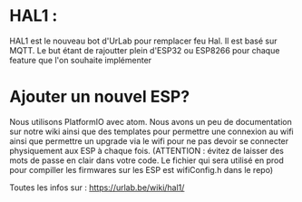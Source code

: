 # HAL1 :
HAL1 est le nouveau bot d'UrLab pour remplacer feu Hal.
Il est basé sur MQTT. Le but étant de rajoutter plein d'ESP32 ou ESP8266 pour chaque
feature que l'on souhaite implémenter

# Ajouter un nouvel ESP?

Nous utilisons PlatformIO avec atom.
Nous avons un peu de documentation sur notre wiki ainsi que des templates pour
permettre une connexion au wifi ainsi que permettre un upgrade via le wifi pour ne pas devoir se connecter physiquement aux ESP à chaque fois. (ATTENTION : évitez de laisser des mots de passe en clair dans votre code. Le fichier qui sera utilisé en prod pour compiller les firmwares sur les ESP est wifiConfig.h dans le repo)

Toutes les infos sur : https://urlab.be/wiki/hal1/
